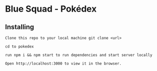 # Blue Squad - Pokédex

## Installing

```
Clone this repo to your local machine git clone <url>

cd to pokedex

run npm i && npm start to run dependencies and start server locally

Open http://localhost:3000 to view it in the browser.

